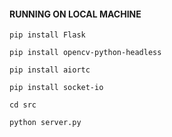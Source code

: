 #### RUNNING ON LOCAL MACHINE

`pip install Flask`

`pip install opencv-python-headless`

`pip install aiortc`

`pip install socket-io`

`cd src`

`python server.py`
